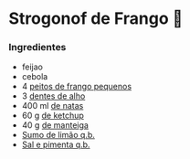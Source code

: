 # Strogonof de Frango :chicken:		 

### Ingredientes

- feijao
- cebola
- 4 [peitos de frango pequenos](https://www.teleculinaria.pt/ingrediente/peitos-de-frango-pequenos/)
- 3 [dentes de alho](https://www.teleculinaria.pt/ingrediente/dentes-de-alho/)
- 400 ml [de natas](https://www.teleculinaria.pt/ingrediente/de-natas/)
- 60 g [de ketchup](https://www.teleculinaria.pt/ingrediente/de-ketchup/)
- 40 g [de manteiga](https://www.teleculinaria.pt/ingrediente/de-manteiga/)
- [Sumo de limão q.b.](https://www.teleculinaria.pt/ingrediente/sumo-de-limao-q-b/)
- [Sal e pimenta q.b.](https://www.teleculinaria.pt/ingrediente/sal-e-pimenta-q-b/)
